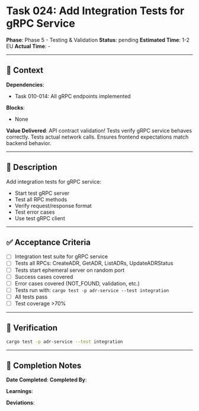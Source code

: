 # Task 024: Add Integration Tests for gRPC Service

**Phase**: Phase 5 - Testing & Validation
**Status**: pending
**Estimated Time**: 1-2 EU
**Actual Time**: -

---

## 📍 Context

**Dependencies**:
- Task 010-014: All gRPC endpoints implemented

**Blocks**:
- None

**Value Delivered**:
API contract validation! Tests verify gRPC service behaves correctly. Tests actual network calls. Ensures frontend expectations match backend behavior.

---

## 📝 Description

Add integration tests for gRPC service:
- Start test gRPC server
- Test all RPC methods
- Verify request/response format
- Test error cases
- Use test gRPC client

---

## ✅ Acceptance Criteria

- [ ] Integration test suite for gRPC service
- [ ] Tests all RPCs: CreateADR, GetADR, ListADRs, UpdateADRStatus
- [ ] Tests start ephemeral server on random port
- [ ] Success cases covered
- [ ] Error cases covered (NOT_FOUND, validation, etc.)
- [ ] Tests run with: `cargo test -p adr-service --test integration`
- [ ] All tests pass
- [ ] Test coverage >70%

---

## 🧪 Verification

```bash
cargo test -p adr-service --test integration
```

---

## 📝 Completion Notes

**Date Completed**:
**Completed By**:

**Learnings**:

**Deviations**:
